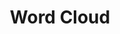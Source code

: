---
layout: portfolio_detail
order: 5
title:  Word Cloud
name: word-cloud
badge-description: A project for generating word clouds for persian pop and rap songs and 
filter: filter-web
badge-image: badge.png
category: Web
client:
project-date: Winter 2018
project-url:
github-repository: abradat/microservices-saga
full-description:
images:
    - 'direct-mapped.png'
    - 'result.png'
    - 'architecture.png'
---